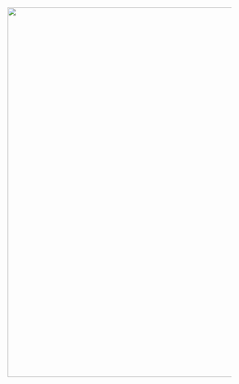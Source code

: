 <a href="https://solved.ac/profile/jaeyup06">
  <img src="https://github-readme-solvedac.vercel.app/api/?handle=jaeyup06" width="830">
</a>